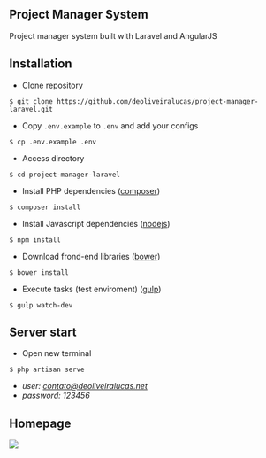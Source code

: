 ## Project Manager System
Project manager system built with Laravel and AngularJS

## Installation

- Clone repository
```
$ git clone https://github.com/deoliveiralucas/project-manager-laravel.git
```

- Copy `.env.example` to `.env` and add your configs
```
$ cp .env.example .env
```

- Access directory
```
$ cd project-manager-laravel
```

- Install PHP dependencies ([composer](http://getcomposer.org))
```
$ composer install
```

- Install Javascript dependencies ([nodejs](https://nodejs.org/en/))
```
$ npm install
```

- Download frond-end libraries ([bower](http://bower.io/))
```
$ bower install
```

- Execute tasks (test enviroment) ([gulp](http://gulpjs.com/))
```
$ gulp watch-dev
```

## Server start

- Open new terminal
```
$ php artisan serve
```

- *user: contato@deoliveiralucas.net*
- *password: 123456*


## Homepage

![](./screenshot.png)
